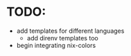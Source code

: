 # TODO:
- add templates for different languages
  - add direnv templates too
- begin integrating nix-colors



